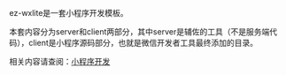 ez-wxlite是一套小程序开发模板。

本套内容分为server和client两部分，其中server是辅佐的工具（不是服务端代码），client是小程序源码部分，也就是微信开发者工具最终添加的目录。

相关内容请查阅：[小程序开发](https://www.jianshu.com/nb/22265658)